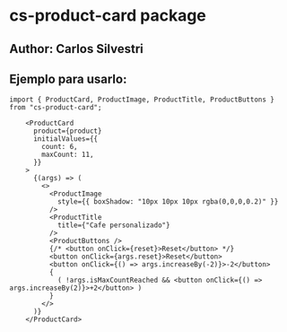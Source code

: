 # cs-product-card package
## Author:  Carlos Silvestri


## Ejemplo para usarlo:
```
import { ProductCard, ProductImage, ProductTitle, ProductButtons } from "cs-product-card";
```
        <ProductCard
          product={product}
          initialValues={{
            count: 6,
            maxCount: 11,
          }}
        >
          {(args) => (
            <>
              <ProductImage
                style={{ boxShadow: "10px 10px 10px rgba(0,0,0,0.2)" }}
              />
              <ProductTitle
                title={"Cafe personalizado"}
              />
              <ProductButtons />
              {/* <button onClick={reset}>Reset</button> */}
              <button onClick={args.reset}>Reset</button>
              <button onClick={() => args.increaseBy(-2)}>-2</button>
              {
                ( !args.isMaxCountReached && <button onClick={() => args.increaseBy(2)}>+2</button> )
              }
            </>
          )}
        </ProductCard>
```
